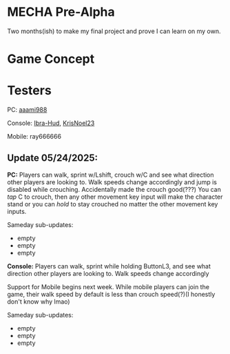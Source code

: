 # MECHA Pre-Alpha
Two months(ish) to make my final project and prove I can learn on my own.

# Game Concept

# Testers
PC: [aaami988](https://github.com/aaami988)

Console: [Ibra-Hud](https://github.com/Ibra-Hud), [KrisNoel23](https://github.com/KrisNoel23)

Mobile: ray666666

## Update 05/24/2025:
**PC:**
Players can walk, sprint w/Lshift, crouch w/C and see what direction other players are looking to. Walk speeds change accordingly and jump is disabled while crouching. Accidentally made the crouch good(???) You can _tap_ C to crouch, then any other movement key input will make the character stand or you can *hold* to stay crouched no matter the other movement key inputs.

Sameday sub-updates:
- empty
- empty
- empty

**Console:**
Players can walk, sprint while holding ButtonL3, and see what direction other players are looking to. Walk speeds change accordingly

Support for Mobile begins next week. While mobile players can join the game, their walk speed by default is less than crouch speed(?)(I honestly don't know why lmao)

Sameday sub-updates:
- empty
- empty
- empty
